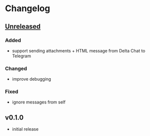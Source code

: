 # Changelog

## [Unreleased]

### Added

- support sending attachments + HTML message from Delta Chat to Telegram

### Changed

- improve debugging

### Fixed

- ignore messages from self

## v0.1.0

- initial release


[Unreleased]: https://github.com/simplebot-org/simplebot_tggroups/compare/v0.1.0...HEAD
